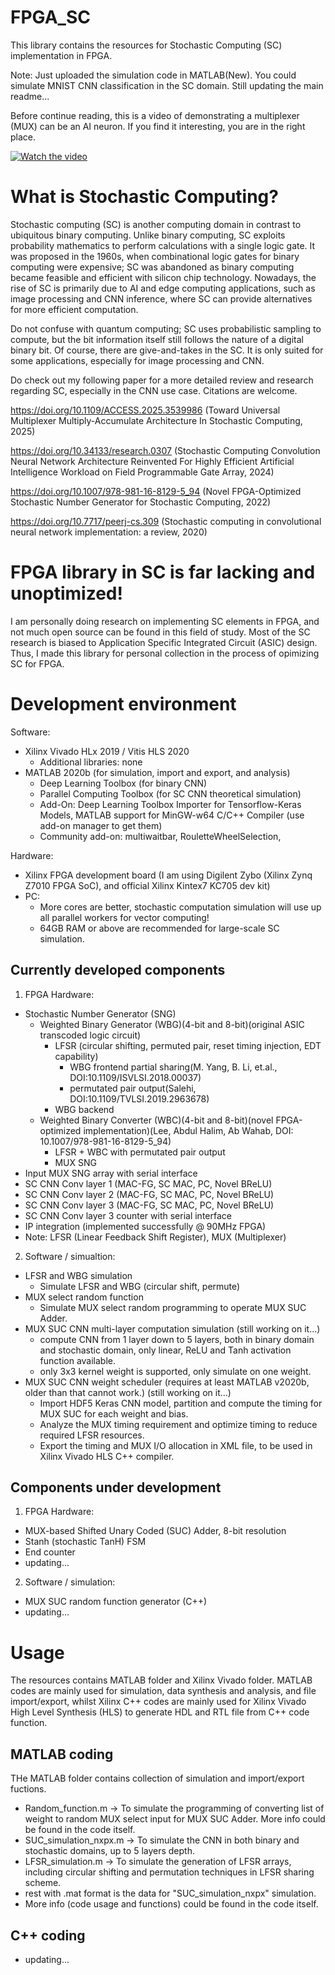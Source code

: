 # FPGA_SC
This library contains the resources for Stochastic Computing (SC) implementation in FPGA.

Note: Just uploaded the simulation code in MATLAB(New). You could simulate MNIST CNN classification in the SC domain. Still updating the main readme...

Before continue reading, this is a video of demonstrating a multiplexer (MUX) can be an AI neuron. If you find it interesting, you are in the right place.

[![Watch the video](https://img.youtube.com/vi/hdA5uVT7YiA/0.jpg)](https://www.youtube.com/watch?v=hdA5uVT7YiA)

# What is Stochastic Computing?
Stochastic computing (SC) is another computing domain in contrast to ubiquitous binary computing. Unlike binary computing, SC exploits probability mathematics to perform calculations with a single logic gate.
It was proposed in the 1960s, when combinational logic gates for binary computing were expensive; SC was abandoned as binary computing became feasible and efficient with silicon chip technology. Nowadays, the rise of SC is primarily due to AI and edge computing applications, such as image processing and CNN inference, where SC can provide alternatives for more efficient computation.

Do not confuse with quantum computing; SC uses probabilistic sampling to compute, but the bit information itself still follows the nature of a digital binary bit. Of course, there are give-and-takes in the SC. It is only suited for some applications, especially for image processing and CNN.

Do check out my following paper for a more detailed review and research regarding SC, especially in the CNN use case. Citations are welcome.

https://doi.org/10.1109/ACCESS.2025.3539986 (Toward Universal Multiplexer Multiply-Accumulate Architecture In Stochastic Computing, 2025)

https://doi.org/10.34133/research.0307 (Stochastic Computing Convolution Neural Network Architecture Reinvented For Highly Efficient Artificial Intelligence Workload on Field Programmable Gate Array, 2024)

https://doi.org/10.1007/978-981-16-8129-5_94 (Novel FPGA-Optimized Stochastic Number Generator for Stochastic Computing, 2022)

https://doi.org/10.7717/peerj-cs.309 (Stochastic computing in convolutional neural network implementation: a review, 2020)


# FPGA library in SC is far lacking and unoptimized!
I am personally doing research on implementing SC elements in FPGA, and not much open source can be found in this field of study. Most of the SC research is biased to Application Specific Integrated Circuit (ASIC) design. Thus, I made this library for personal collection in the process of opimizing SC for FPGA.

# Development environment
Software:
- Xilinx Vivado HLx 2019 / Vitis HLS 2020
  - Additional libraries: none
- MATLAB 2020b (for simulation, import and export, and analysis)
  - Deep Learning Toolbox (for binary CNN)
  - Parallel Computing Toolbox (for SC CNN theoretical simulation)
  - Add-On: Deep Learning Toolbox Importer for Tensorflow-Keras Models, MATLAB support for MinGW-w64 C/C++ Compiler (use add-on manager to get them)
  - Community add-on: multiwaitbar, RouletteWheelSelection, 

Hardware:
- Xilinx FPGA development board (I am using Digilent Zybo (Xilinx Zynq Z7010 FPGA SoC), and official Xilinx Kintex7 KC705 dev kit)
- PC:
  - More cores are better, stochastic computation simulation will use up all parallel workers for vector computing!
  - 64GB RAM or above are recommended for large-scale SC simulation.

## Currently developed components
1) FPGA Hardware:
- Stochastic Number Generator (SNG)
  - Weighted Binary Generator (WBG)(4-bit and 8-bit)(original ASIC transcoded logic circuit)
    - LFSR (circular shifting, permuted pair, reset timing injection, EDT capability)
      - WBG frontend partial sharing(M. Yang, B. Li, et.al., DOI:10.1109/ISVLSI.2018.00037) 
      - permutated pair output(Salehi, DOI:10.1109/TVLSI.2019.2963678)
    - WBG backend
  - Weighted Binary Converter (WBC)(4-bit and 8-bit)(novel FPGA-optimized implementation)(Lee, Abdul Halim, Ab Wahab, DOI: 10.1007/978-981-16-8129-5_94)
    - LFSR + WBC with permutated pair output
    - MUX SNG
- Input MUX SNG array with serial interface
- SC CNN Conv layer 1 (MAC-FG, SC MAC, PC, Novel BReLU)
- SC CNN Conv layer 2 (MAC-FG, SC MAC, PC, Novel BReLU)
- SC CNN Conv layer 3 (MAC-FG, SC MAC, PC, Novel BReLU)
- SC CNN Conv layer 3 counter with serial interface
- IP integration (implemented successfully @ 90MHz FPGA)
- Note: LFSR (Linear Feedback Shift Register), MUX (Multiplexer)

2) Software / simualtion:
- LFSR and WBG simulation
  - Simulate LFSR and WBG (circular shift, permute)
- MUX select random function
  - Simulate MUX select random programming to operate MUX SUC Adder.
- MUX SUC CNN multi-layer computation simulation (still working on it...)
  - compute CNN from 1 layer down to 5 layers, both in binary domain and stochastic domain, only linear, ReLU and Tanh activation function available.
  - only 3x3 kernel weight is supported, only simulate on one weight. 
- MUX SUC CNN weight scheduler (requires at least MATLAB v2020b, older than that cannot work.) (still working on it...)
  - Import HDF5 Keras CNN model, partition and compute the timing for MUX SUC for each weight and bias.
  - Analyze the MUX timing requirement and optimize timing to reduce required LFSR resources.
  - Export the timing and MUX I/O allocation in XML file, to be used in Xilinx Vivado HLS C++ compiler.

## Components under development
1) FPGA Hardware:
- MUX-based Shifted Unary Coded (SUC) Adder, 8-bit resolution
- Stanh (stochastic TanH) FSM
- End counter
- updating...

2) Software / simulation:
- MUX SUC random function generator (C++)
- updating...

# Usage
The resources contains MATLAB folder and Xilinx Vivado folder. MATLAB codes are mainly used for simulation, data synthesis and analysis, and file import/export, whilst Xilinx C++ codes are mainly used for Xilinx Vivado High Level Synthesis (HLS) to generate HDL and RTL file from C++ code function.

## MATLAB coding
THe MATLAB folder contains collection of simulation and import/export fuctions.
- Random_function.m -> To simulate the programming of converting list of weight to random MUX select input for MUX SUC Adder. More info could be found in the code itself.
- SUC_simulation_nxpx.m -> To simulate the CNN in both binary and stochastic domains, up to 5 layers depth. 
- LFSR_simulation.m -> To simulate the generation of LFSR arrays, including circular shifting and permutation techniques in LFSR sharing scheme.
- rest with .mat format is the data for "SUC_simulation_nxpx" simulation.
- More info (code usage and functions) could be found in the code itself.

## C++ coding
- updating...
